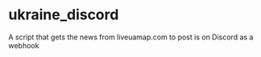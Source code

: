 # ukraine_discord
A script that gets the news from liveuamap.com to post is on Discord as a webhook
